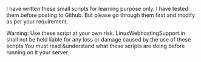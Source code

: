 I have written these small scripts for learning purpose only. I have tested them before posting to Github. But please go through them first and modify as per your requirement.

Warning: Use these script at your own risk. LinuxWebhostingSupport.in shall not be held liable for any loss or damage caused by the use of these scripts.You must read &understand what these scripts are doing before running on it your server
